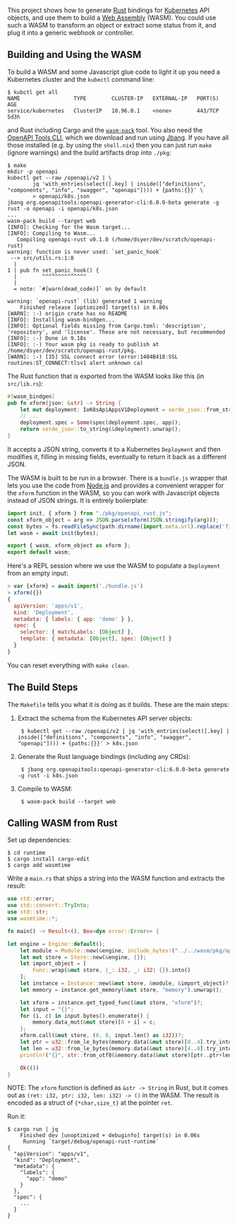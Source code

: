 This project shows how to generate [Rust](https://www.rust-lang.org/) bindings for [Kubernetes](https://kubernetes.io) API objects, and use them to build a [Web Assembly](https://webassembly.org/) (WASM). You could use such a WASM to transform an object or extract some status from it, and plug it into a generic webhook or controller.

## Building and Using the WASM

To build a WASM and some Javascript glue code to light it up you need a Kubernetes cluster and the `kubectl` command line:

```
$ kubctl get all
NAME                 TYPE        CLUSTER-IP   EXTERNAL-IP   PORT(S)   AGE
service/kubernetes   ClusterIP   10.96.0.1    <none>        443/TCP   5d3h
```

and Rust including Cargo and the [`wasm-pack`](https://github.com/rustwasm/wasm-pack) tool. You also need the [OpenAPI Tools CLI](https://github.com/OpenAPITools/openapi-generator), which we download and run using [Jbang](https://www.jbang.dev/). If you have all those installed (e.g. by using the `shell.nix`) then you can just run `make` (ignore warnings) and the build artifacts drop into `./pkg`:

```
$ make
mkdir -p openapi
kubectl get --raw /openapi/v2 | \
        jq 'with_entries(select([.key] | inside(["definitions", "components", "info", "swagger", "openapi"]))) + {paths:{}}' \
        > openapi/k8s.json
jbang org.openapitools:openapi-generator-cli:6.0.0-beta generate -g rust -o openapi -i openapi/k8s.json
...
wasm-pack build --target web
[INFO]: Checking for the Wasm target...
[INFO]: Compiling to Wasm...
   Compiling openapi-rust v0.1.0 (/home/dsyer/dev/scratch/openapi-rust)
warning: function is never used: `set_panic_hook`
 --> src/utils.rs:1:8
  |
1 | pub fn set_panic_hook() {
  |        ^^^^^^^^^^^^^^
  |
  = note: `#[warn(dead_code)]` on by default

warning: `openapi-rust` (lib) generated 1 warning
    Finished release [optimized] target(s) in 8.80s
[WARN]: :-) origin crate has no README
[INFO]: Installing wasm-bindgen...
[INFO]: Optional fields missing from Cargo.toml: 'description', 'repository', and 'license'. These are not necessary, but recommended
[INFO]: :-) Done in 9.18s
[INFO]: :-) Your wasm pkg is ready to publish at /home/dsyer/dev/scratch/openapi-rust/pkg.
[WARN]: :-) [35] SSL connect error (error:1404B418:SSL routines:ST_CONNECT:tlsv1 alert unknown ca)
```

The Rust function that is exported from the WASM looks like this (in `src/lib.rs`):

```Rust
#[wasm_bindgen]
pub fn xform(json: &str) -> String {
    let mut deployment: IoK8sApiAppsV1Deployment = serde_json::from_str(json).unwrap();
    // ...
    deployment.spec = Some(spec(deployment.spec, app));
    return serde_json::to_string(&deployment).unwrap();
}
```

It accepts a JSON string, converts it to a Kubernetes `Deployment` and then modifies it, filling in missing fields, eventually to return it back as a different JSON.

The WASM is built to be run in a browser. There is a `bundle.js` wrapper that lets you use the code from [Node.js](https://nodejs.org) and provides a convenient wrapper for the `xform` function in the WASM, so you can work with Javascript objects instead of JSON strings. It is entirely boilerplate:

```javascript
import init, { xform } from "./pkg/openapi_rust.js";
const xform_object = arg => JSON.parse(xform(JSON.stringify(arg)));
const bytes = fs.readFileSync(path.dirname(import.meta.url).replace('file://', '') + '/pkg/openapi_rust_bg.wasm');
let wasm = await init(bytes);

export { wasm, xform_object as xform };
export default wasm;
```

Here's a REPL session where we use the WASM to populate a `Deployment` from an empty input:

```javascript
> var {xform} = await import('./bundle.js')
> xform({})
{
  apiVersion: 'apps/v1',
  kind: 'Deployment',
  metadata: { labels: { app: 'demo' } },
  spec: {
    selector: { matchLabels: [Object] },
    template: { metadata: [Object], spec: [Object] }
  }
}
```

You can reset everything with `make clean`.

## The Build Steps

The `Makefile` tells you what it is doing as it builds. These are the main steps:

1. Extract the schema from the Kubernetes API server objects:

        $ kubectl get --raw /openapi/v2 | jq 'with_entries(select([.key] | inside(["definitions", "components", "info", "swagger", "openapi"]))) + {paths:{}}' > k8s.json
2. Generate the Rust language bindings (including any CRDs):

        $ jbang org.openapitools:openapi-generator-cli:6.0.0-beta generate -g rust -i k8s.json
3. Compile to WASM:

        $ wasm-pack build --target web

## Calling WASM from Rust

Set up dependencies:

```
$ cd runtime
$ cargo install cargo-edit
$ cargo add wasmtime
```

Write a `main.rs` that ships a string into the WASM function and extracts the result:

```Rust
use std::error;
use std::convert::TryInto;
use std::str;
use wasmtime::*;

fn main() -> Result<(), Box<dyn error::Error>> {

let engine = Engine::default();
    let module = Module::new(&engine, include_bytes!("../../wasm/pkg/openapi_rust_bg.wasm"))?;
    let mut store = Store::new(&engine, {});
    let import_object = [
        Func::wrap(&mut store, |_: i32, _: i32| {}).into()
    ];
    let instance = Instance::new(&mut store, &module, &import_object)?;
    let memory = instance.get_memory(&mut store, "memory").unwrap();

    let xform = instance.get_typed_func(&mut store, "xform")?;
    let input = "{}";
    for (i, c) in input.bytes().enumerate() {
        memory.data_mut(&mut store)[8 + i] = c;
    };
    xform.call(&mut store, (0, 8, input.len() as i32))?;
    let ptr = u32::from_le_bytes(memory.data(&mut store)[0..4].try_into().unwrap()) as usize;
    let len = u32::from_le_bytes(memory.data(&mut store)[4..8].try_into().unwrap()) as usize;
    println!("{}", str::from_utf8(&memory.data(&mut store)[ptr..ptr+len]).unwrap());

    Ok(())
}
```

NOTE: The `xform` function is defined as `&str -> String` in Rust, but it comes out as `(ret: i32, ptr: i32, len: i32) -> ()` in the WASM. The result is encoded as a struct of `{*char,size_t}` at the pointer `ret`.

Run it:

```
$ cargo run | jq
    Finished dev [unoptimized + debuginfo] target(s) in 0.06s
     Running `target/debug/openapi-rust-runtime`
{
  "apiVersion": "apps/v1",
  "kind": "Deployment",
  "metadata": {
    "labels": {
      "app": "demo"
    }
  },
  "spec": {
    ...
  }
}
```